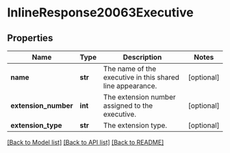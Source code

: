 # InlineResponse20063Executive

## Properties
Name | Type | Description | Notes
------------ | ------------- | ------------- | -------------
**name** | **str** | The name of the executive in this shared line appearance. | [optional] 
**extension_number** | **int** | The extension number assigned to the executive. | [optional] 
**extension_type** | **str** | The extension type. | [optional] 

[[Back to Model list]](../README.md#documentation-for-models) [[Back to API list]](../README.md#documentation-for-api-endpoints) [[Back to README]](../README.md)

